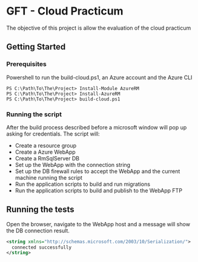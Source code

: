 # GFT - Cloud Practicum

The objective of this project is allow the evaluation of the cloud practicum

## Getting Started

### Prerequisites

Powershell to run the build-cloud.ps1, an Azure account and the Azure CLI 

```
PS C:\Path\To\The\Project> Install-Module AzureRM
PS C:\Path\To\The\Project> Install-AzureRM
PS C:\Path\To\The\Project> build-cloud.ps1
```

### Running the script

After the build process described before a microsoft window will pop up asking for credentials.
The script will:
* Create a resource group
* Create a Azure WebApp
* Create a RmSqlServer DB
* Set up the WebApp with the connection string
* Set up the DB firewall rules to accept the WebApp and the current machine running the script
* Run the application scripts to build and run migrations
* Run the application scripts to build and publish to the WebApp FTP

## Running the tests

Open the browser, navigate to the WebApp host and a message will show the DB connection result. 
```xml
<string xmlns="http://schemas.microsoft.com/2003/10/Serialization/">
  connected successfully
</string>
```
